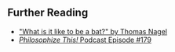 ## Further Reading

- ["What is it like to be a bat?" by Thomas Nagel](https://www.sas.upenn.edu/~cavitch/pdf-library/Nagel_Bat.pdf)
- [*Philosophize This!* Podcast Episode #179](https://www.philosophizethis.org/podcast/episode-179-consciousness-hard-problem) 